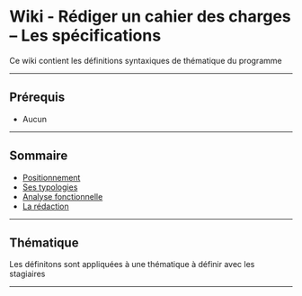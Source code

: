 # Wiki - Rédiger un cahier des charges – Les spécifications

Ce wiki contient les définitions syntaxiques de thématique du programme

___

## Prérequis

* Aucun

___

## Sommaire

* [Positionnement](https://github.com/seeren-training/Cahier-Des-Charges/wiki/01)
* [Ses typologies](https://github.com/seeren-training/Cahier-Des-Charges/wiki/02)
* [Analyse fonctionnelle](https://github.com/seeren-training/Cahier-Des-Charges/wiki/03)
* [La rédaction](https://github.com/seeren-training/Cahier-Des-Charges/wiki/04)

___

## Thématique

Les définitons sont appliquées à une thématique à définir avec les stagiaires

___
